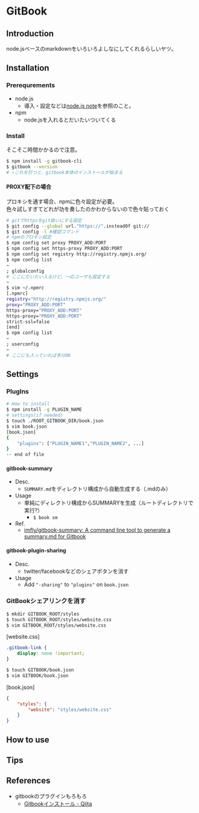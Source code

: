 # GitBook
## Introduction
node.jsベースのmarkdownをいろいろよしなにしてくれるらしいヤツ。
## Installation
### Prerequrements
- node.js
	+ 導入・設定などは[node.js note](../07.DevelopmentLanguage/nodejs.md)を参照のこと。
- npm
	+ node.jsを入れるとだいたいついてくる

### Install
そこそこ時間かかるので注意。
```bash
$ npm install -g gitbook-cli
$ gitbook --version
# ↑これを打つと、gitbook本体のインストールが始まる
```
#### PROXY配下の場合
プロキシを通す場合、npmに色々設定が必要。  
色々試しすぎてどれが功を奏したのかわからないので色々貼っておく
```bash
# gitでhttpsをgit扱いにする設定
$ git config --global url."https://".insteadOf git://
$ git config -l #確認コマンド
# npmのプロキシ設定
$ npm config set proxy PROXY_ADD:PORT
$ npm config set https-proxy PROXY_ADD:PORT
$ npm config set registry http://registry.npmjs.org/
$ npm config list
~
; globalconfig
# ここにだいたい入るけど、一応ユーザも設定する
~
$ vim ~/.npmrc
[.npmrc]
registry="http://registry.npmjs.org/"
proxy="PROXY_ADD:PORT"
https-proxy="PROXY_ADD:PORT"
https-proxy="PROXY_ADD:PORT"
strict-ssl=false
[end]
$ npm config list
~
; userconfig
~
# ここにも入っていれば多分OK
```

## Settings
### PlugIns
```bash
# How to install
$ npm install -g PLUGIN_NAME
# settings(if needed)
$ touch ./ROOT_GITBOOK_DIR/book.json
$ vim book.json
[book.json]
{
	"plugins": ["PLUGIN_NAME1","PLUGIN_NAME2", ...]
}
-- end of file
```
#### gitbook-summary
- Desc.
	+ `SUMMARY.md`をディレクトリ構成から自動生成する（.mdのみ）
- Usage
	+ 単純にディレクトリ構成からSUMMARYを生成（ルートディレクトリで実行?）
		* `$ book sm`
- Ref.
	+ [imfly/gitbook-summary: A command line tool to generate a summary.md for Gitbook](https://github.com/imfly/gitbook-summary)

#### gitbook-plugin-sharing
- Desc.
	+ twitter/facebookなどのシェアボタンを消す
- Usage
	+ Add `"-sharing"` to `"plugins"` on `book.json`

### GitBookシェアリンクを消す
```bash
$ mkdir GITBOOK_ROOT/styles
$ touch GITBOOK_ROOT/styles/website.css
$ vim GITBOOK_ROOT/styles/website.css
```
[website.css]
```css
.gitbook-link {
    display: none !important;
}
```
```bash
$ touch GITBOOK/book.json
$ vim GITBOOK/book.json
```
[book.json]
```json
{
    "styles": {
        "website": "styles/website.css"
    }
}
```


## How to use
## Tips
## References
- gitbookのプラグインもろもろ
	* [Gitbookインストール - Qiita](http://qiita.com/tukiyo3/items/fd6b3a3c501cfd9e872f)
